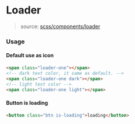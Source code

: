 # Loader
> source: [scss/components/loader](../../src/scss/components/_loader.scss)

### Usage
#### Default use as icon
```html
<span class="loader-one"></span>
<!-- dark text color, it same as default. -->
<span class="loader-one dark"></span>
<!-- light text color -->
<span class="loader-one light"></span>
```

#### Button is loading
```html
<button class="btn is-loading">loading</button>
```
